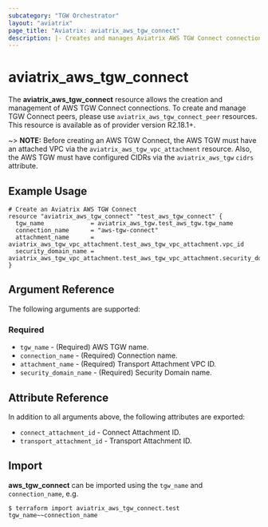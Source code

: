```yaml
---
subcategory: "TGW Orchestrator"
layout: "aviatrix"
page_title: "Aviatrix: aviatrix_aws_tgw_connect"
description: |- Creates and manages Aviatrix AWS TGW Connect connections
---
```


# aviatrix_aws_tgw_connect

The **aviatrix_aws_tgw_connect** resource allows the creation and management of AWS TGW Connect connections. To create
and manage TGW Connect peers, please use `aviatrix_aws_tgw_connect_peer` resources. This resource is available as of
provider version R2.18.1+.

~> **NOTE:** Before creating an AWS TGW Connect, the AWS TGW must have an attached VPC via
the `aviatrix_aws_tgw_vpc_attachment` resource. Also, the AWS TGW must have configured CIDRs via
the `aviatrix_aws_tgw` `cidrs` attribute.

## Example Usage

```hcl
# Create an Aviatrix AWS TGW Connect
resource "aviatrix_aws_tgw_connect" "test_aws_tgw_connect" {
  tgw_name             = aviatrix_aws_tgw.test_aws_tgw.tgw_name
  connection_name      = "aws-tgw-connect"
  attachment_name      = aviatrix_aws_tgw_vpc_attachment.test_aws_tgw_vpc_attachment.vpc_id
  security_domain_name = aviatrix_aws_tgw_vpc_attachment.test_aws_tgw_vpc_attachment.security_domain_name
}
```

## Argument Reference

The following arguments are supported:

### Required

* `tgw_name` - (Required) AWS TGW name.
* `connection_name` - (Required) Connection name.
* `attachment_name` - (Required) Transport Attachment VPC ID.
* `security_domain_name` - (Required) Security Domain name.

## Attribute Reference

In addition to all arguments above, the following attributes are exported:

* `connect_attachment_id` - Connect Attachment ID.
* `transport_attachment_id` - Transport Attachment ID.

## Import

**aws_tgw_connect** can be imported using the `tgw_name` and `connection_name`, e.g.

```
$ terraform import aviatrix_aws_tgw_connect.test tgw_name~~connection_name
```

